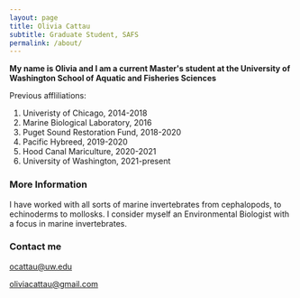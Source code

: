 ```yaml
---
layout: page
title: Olivia Cattau
subtitle: Graduate Student, SAFS
permalink: /about/
---
```


**My name is Olivia and I am a current Master's student at the University of Washington School of Aquatic and Fisheries Sciences**

Previous affliliations: 
1. Univeristy of Chicago, 2014-2018
2. Marine Biological Laboratory, 2016
3. Puget Sound Restoration Fund, 2018-2020
4. Pacific Hybreed, 2019-2020
5. Hood Canal Mariculture, 2020-2021
6. University of Washington, 2021-present


### More Information

I have worked with all sorts of marine invertebrates from cephalopods, to echinoderms to mollosks. I consider myself an Environmental Biologist with a focus in marine invertebrates. 

### Contact me

[ocattau@uw.edu](mailto:ocattau@uw.edu)

[oliviacattau@gmail.com](mailto:oliviacattau@gmail.com)
